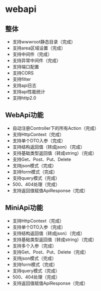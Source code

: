 # webapi
## 整体
* 支持wwwroot静态目录（完成）
* 支持area区域设置（完成）
* 支持中间件（完成）
* 支持异常中间件（完成）
* 支持端口配置
* 支持CORS
* 支持filter
* 支持api日志
* 支持api性能统计
* 支持http2.0

## WebApi功能
* 自动注册Controller下的所有Action（完成）
* 支持HttpContext（完成）
* 支持单个DTO入参（完成）
* 支持结构返回值（转成json）（完成）
* 支持基础类型返回值（转成string）（完成）
* 支持Get、Post、Put、Delete
* 支持json模式（完成）
* 支持form模式（完成）
* 支持query模式（完成）
* 500、404处理（完成）
* 支持返回值赋值ApiResponse（完成）


## MiniApi功能
* 支持HttpContext（完成）
* 支持单个DTO入参（完成）
* 支持结构返回值（转成json）（完成）
* 支持基础类型返回值（转成string）（完成）
* 支持多个入参（完成）
* 支持Get、Post、Put、Delete（完成）
* 支持json模式（完成）
* 支持form模式（完成）
* 支持query模式（完成）
* 500、404处理（完成）
* 支持返回值赋值ApiResponse（完成）